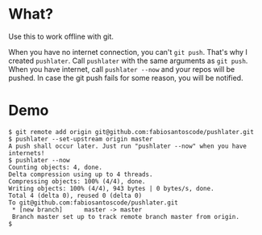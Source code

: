 # What?

Use this to work offline with git.

When you have no internet connection, you can't `git push`. That's why I created `pushlater`. Call `pushlater` with the same arguments as `git push`. When you have internet, call `pushlater --now` and your repos will be pushed. In case the git push fails for some reason, you will be notified.


# Demo

```
$ git remote add origin git@github.com:fabiosantoscode/pushlater.git
$ pushlater --set-upstream origin master
A push shall occur later. Just run "pushlater --now" when you have internets!
$ pushlater --now
Counting objects: 4, done.
Delta compression using up to 4 threads.
Compressing objects: 100% (4/4), done.
Writing objects: 100% (4/4), 943 bytes | 0 bytes/s, done.
Total 4 (delta 0), reused 0 (delta 0)
To git@github.com:fabiosantoscode/pushlater.git
 * [new branch]      master -> master
 Branch master set up to track remote branch master from origin.
$ 
```
